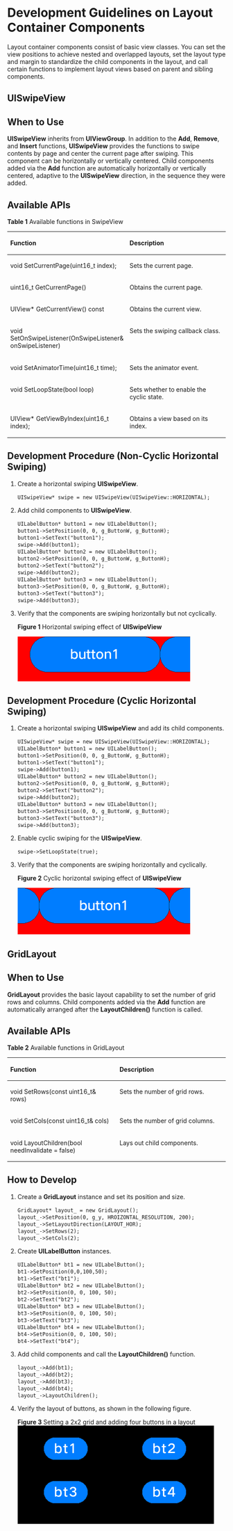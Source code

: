 # Development Guidelines on Layout Container Components<a name="EN-US_TOPIC_0000001052661991"></a>

Layout container components consist of basic view classes. You can set the view positions to achieve nested and overlapped layouts, set the layout type and margin to standardize the child components in the layout, and call certain functions to implement layout views based on parent and sibling components.

## UISwipeView<a name="section13631719181717"></a>

## When to Use<a name="section11299120102617"></a>

**UISwipeView**  inherits from  **UIViewGroup**. In addition to the  **Add**,  **Remove**, and  **Insert**  functions,  **UISwipeView**  provides the functions to swipe contents by page and center the current page after swiping. This component can be horizontally or vertically centered. Child components added via the  **Add**  function are automatically horizontally or vertically centered, adaptive to the  **UISwipeView**  direction, in the sequence they were added.

## Available APIs<a name="section767434119261"></a>

**Table  1** Available functions  in SwipeView

<a name="table143378205264"></a>
<table><thead align="left"><tr id="row8336122032615"><th class="cellrowborder" valign="top" width="50%" id="mcps1.2.3.1.1"><p id="p13361520162611"><a name="p13361520162611"></a><a name="p13361520162611"></a>Function</p>
</th>
<th class="cellrowborder" valign="top" width="50%" id="mcps1.2.3.1.2"><p id="p153361920112617"><a name="p153361920112617"></a><a name="p153361920112617"></a>Description</p>
</th>
</tr>
</thead>
<tbody><tr id="row9336720172616"><td class="cellrowborder" valign="top" width="50%" headers="mcps1.2.3.1.1 "><p id="p83365206267"><a name="p83365206267"></a><a name="p83365206267"></a>void SetCurrentPage(uint16_t index);</p>
</td>
<td class="cellrowborder" valign="top" width="50%" headers="mcps1.2.3.1.2 "><p id="p1833612017261"><a name="p1833612017261"></a><a name="p1833612017261"></a>Sets the current page.</p>
</td>
</tr>
<tr id="row15336172002613"><td class="cellrowborder" valign="top" width="50%" headers="mcps1.2.3.1.1 "><p id="p0336162072613"><a name="p0336162072613"></a><a name="p0336162072613"></a>uint16_t GetCurrentPage()</p>
</td>
<td class="cellrowborder" valign="top" width="50%" headers="mcps1.2.3.1.2 "><p id="p433615207262"><a name="p433615207262"></a><a name="p433615207262"></a>Obtains the current page.</p>
</td>
</tr>
<tr id="row9336920102614"><td class="cellrowborder" valign="top" width="50%" headers="mcps1.2.3.1.1 "><p id="p6336520102619"><a name="p6336520102619"></a><a name="p6336520102619"></a>UIView* GetCurrentView() const</p>
</td>
<td class="cellrowborder" valign="top" width="50%" headers="mcps1.2.3.1.2 "><p id="p16336112062612"><a name="p16336112062612"></a><a name="p16336112062612"></a>Obtains the current view.</p>
</td>
</tr>
<tr id="row03371820162616"><td class="cellrowborder" valign="top" width="50%" headers="mcps1.2.3.1.1 "><p id="p7336172082611"><a name="p7336172082611"></a><a name="p7336172082611"></a>void SetOnSwipeListener(OnSwipeListener&amp; onSwipeListener)</p>
</td>
<td class="cellrowborder" valign="top" width="50%" headers="mcps1.2.3.1.2 "><p id="p15336172012269"><a name="p15336172012269"></a><a name="p15336172012269"></a>Sets the swiping callback class.</p>
</td>
</tr>
<tr id="row23371520172613"><td class="cellrowborder" valign="top" width="50%" headers="mcps1.2.3.1.1 "><p id="p733792017267"><a name="p733792017267"></a><a name="p733792017267"></a>void SetAnimatorTime(uint16_t time);</p>
</td>
<td class="cellrowborder" valign="top" width="50%" headers="mcps1.2.3.1.2 "><p id="p16337112012613"><a name="p16337112012613"></a><a name="p16337112012613"></a>Sets the animator event.</p>
</td>
</tr>
<tr id="row12337152011269"><td class="cellrowborder" valign="top" width="50%" headers="mcps1.2.3.1.1 "><p id="p9337220152610"><a name="p9337220152610"></a><a name="p9337220152610"></a>void SetLoopState(bool loop)</p>
</td>
<td class="cellrowborder" valign="top" width="50%" headers="mcps1.2.3.1.2 "><p id="p12337172032612"><a name="p12337172032612"></a><a name="p12337172032612"></a>Sets whether to enable the cyclic state.</p>
</td>
</tr>
<tr id="row1033713201266"><td class="cellrowborder" valign="top" width="50%" headers="mcps1.2.3.1.1 "><p id="p1933792092610"><a name="p1933792092610"></a><a name="p1933792092610"></a>UIView* GetViewByIndex(uint16_t index);</p>
</td>
<td class="cellrowborder" valign="top" width="50%" headers="mcps1.2.3.1.2 "><p id="p033714208263"><a name="p033714208263"></a><a name="p033714208263"></a>Obtains a view based on its index.</p>
</td>
</tr>
</tbody>
</table>

##   Development Procedure \(Non-Cyclic Horizontal Swiping\)<a name="section111911175287"></a>

1.  Create a horizontal swiping  **UISwipeView**.

    ```
    UISwipeView* swipe = new UISwipeView(UISwipeView::HORIZONTAL);
    ```

2.  Add child components to  **UISwipeView**.

    ```
    UILabelButton* button1 = new UILabelButton();
    button1->SetPosition(0, 0, g_ButtonW, g_ButtonH);
    button1->SetText("button1");
    swipe->Add(button1);
    UILabelButton* button2 = new UILabelButton();
    button2->SetPosition(0, 0, g_ButtonW, g_ButtonH);
    button2->SetText("button2");
    swipe->Add(button2);
    UILabelButton* button3 = new UILabelButton();
    button3->SetPosition(0, 0, g_ButtonW, g_ButtonH);
    button3->SetText("button3");
    swipe->Add(button3);
    ```

3.  Verify that the components are swiping horizontally but not cyclically.

    **Figure  1**  Horizontal swiping effect of  **UISwipeView**<a name="fig933862020262"></a>  
    

    ![](figure/en-us_image_0000001053247975.gif)


##   Development Procedure \(Cyclic Horizontal Swiping\)<a name="section1976914915282"></a>

1.  Create a horizontal swiping  **UISwipeView**  and add its child components.

    ```
    UISwipeView* swipe = new UISwipeView(UISwipeView::HORIZONTAL);
    UILabelButton* button1 = new UILabelButton();
    button1->SetPosition(0, 0, g_ButtonW, g_ButtonH);
    button1->SetText("button1");
    swipe->Add(button1);
    UILabelButton* button2 = new UILabelButton();
    button2->SetPosition(0, 0, g_ButtonW, g_ButtonH);
    button2->SetText("button2");
    swipe->Add(button2);
    UILabelButton* button3 = new UILabelButton();
    button3->SetPosition(0, 0, g_ButtonW, g_ButtonH);
    button3->SetText("button3");
    swipe->Add(button3);
    ```

2.  Enable cyclic swiping for the  **UISwipeView**.

    ```
    swipe->SetLoopState(true);
    ```

3.  Verify that the components are swiping horizontally and cyclically.

    **Figure  2**  Cyclic horizontal swiping effect of  **UISwipeView**<a name="fig1533902042618"></a>  
    

    ![](figure/en-us_image_0000001053207924.gif)


## GridLayout<a name="section46819199173"></a>

## When to Use<a name="section831618247294"></a>

**GridLayout**  provides the basic layout capability to set the number of grid rows and columns. Child components added via the  **Add**  function are automatically arranged after the  **LayoutChildren\(\)**  function is called.

## Available APIs<a name="section597214622912"></a>

**Table  2** Available functions  in GridLayout

<a name="table109971146192913"></a>
<table><thead align="left"><tr id="row9997104632911"><th class="cellrowborder" valign="top" width="50%" id="mcps1.2.3.1.1"><p id="p119971146192917"><a name="p119971146192917"></a><a name="p119971146192917"></a>Function</p>
</th>
<th class="cellrowborder" valign="top" width="50%" id="mcps1.2.3.1.2"><p id="p7997204615291"><a name="p7997204615291"></a><a name="p7997204615291"></a>Description</p>
</th>
</tr>
</thead>
<tbody><tr id="row149976467292"><td class="cellrowborder" valign="top" width="50%" headers="mcps1.2.3.1.1 "><p id="p159971046102912"><a name="p159971046102912"></a><a name="p159971046102912"></a>void SetRows(const uint16_t&amp; rows)</p>
</td>
<td class="cellrowborder" valign="top" width="50%" headers="mcps1.2.3.1.2 "><p id="p14997846132913"><a name="p14997846132913"></a><a name="p14997846132913"></a>Sets the number of grid rows.</p>
</td>
</tr>
<tr id="row299774652915"><td class="cellrowborder" valign="top" width="50%" headers="mcps1.2.3.1.1 "><p id="p099744615296"><a name="p099744615296"></a><a name="p099744615296"></a>void SetCols(const uint16_t&amp; cols)</p>
</td>
<td class="cellrowborder" valign="top" width="50%" headers="mcps1.2.3.1.2 "><p id="p19971646142910"><a name="p19971646142910"></a><a name="p19971646142910"></a>Sets the number of grid columns.</p>
</td>
</tr>
<tr id="row1199724616291"><td class="cellrowborder" valign="top" width="50%" headers="mcps1.2.3.1.1 "><p id="p18997846202912"><a name="p18997846202912"></a><a name="p18997846202912"></a>void LayoutChildren(bool needInvalidate = false)</p>
</td>
<td class="cellrowborder" valign="top" width="50%" headers="mcps1.2.3.1.2 "><p id="p1997174618291"><a name="p1997174618291"></a><a name="p1997174618291"></a>Lays out child components.</p>
</td>
</tr>
</tbody>
</table>

## How to Develop<a name="section1418253410306"></a>

1.  Create a  **GridLayout**  instance and set its position and size.

    ```
    GridLayout* layout_ = new GridLayout();
    layout_->SetPosition(0, g_y, HROIZONTAL_RESOLUTION, 200);
    layout_->SetLayoutDirection(LAYOUT_HOR);
    layout_->SetRows(2);
    layout_->SetCols(2);
    ```

2.  Create  **UILabelButton**  instances.

    ```
    UILabelButton* bt1 = new UILabelButton();
    bt1->SetPosition(0,0,100,50);
    bt1->SetText("bt1");
    UILabelButton* bt2 = new UILabelButton();
    bt2->SetPosition(0, 0, 100, 50);
    bt2->SetText("bt2");
    UILabelButton* bt3 = new UILabelButton();
    bt3->SetPosition(0, 0, 100, 50);
    bt3->SetText("bt3");
    UILabelButton* bt4 = new UILabelButton();
    bt4->SetPosition(0, 0, 100, 50);
    bt4->SetText("bt4");
    ```

3.  Add child components and call the  **LayoutChildren\(\)**  function.

    ```
    layout_->Add(bt1);
    layout_->Add(bt2);
    layout_->Add(bt3);
    layout_->Add(bt4);
    layout_->LayoutChildren();
    ```

4.  Verify the layout of buttons, as shown in the following figure.

    **Figure  3**  Setting a 2x2 grid and adding four buttons in a layout<a name="fig898719135314"></a>  
    ![](figure/setting-a-2x2-grid-and-adding-four-buttons-in-a-layout.png "setting-a-2x2-grid-and-adding-four-buttons-in-a-layout")


